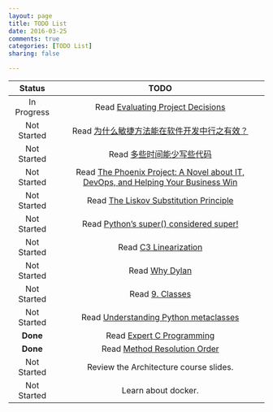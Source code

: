 ```yaml
---
layout: page
title: TODO List
date: 2016-03-25
comments: true
categories: [TODO List]
sharing: false

---
```


| Status | TODO |
|:------:|:----:|
| In Progress | Read [Evaluating Project Decisions](http://www.amazon.com/dp/B002VRZPHS/ref=wl_it_dp_o_pC_nS_ttl?_encoding=UTF8&colid=2VGMNARANNIG&coliid=I35GDOUJDKYF8B) |
| Not Started | Read [为什么敏捷方法能在软件开发中行之有效？](http://coolshell.cn/articles/2622.html) |
| Not Started | Read [多些时间能少写些代码](http://coolshell.cn/articles/5686.html) |
| Not Started | Read [The Phoenix Project: A Novel about IT, DevOps, and Helping Your Business Win](http://www.amazon.com/Phoenix-Project-DevOps-Helping-Business/dp/0988262509/ref=tmm_pap_swatch_0?_encoding=UTF8&coliid=I2L0YPFTCKDPQO&colid=2VGMNARANNIG&qid=&sr=) |
| Not Started | Read [The Liskov Substitution Principle](http://www.engr.mun.ca/~theo/Courses/sd/5895-downloads/sd-principles-3.ppt.pdf) |
| Not Started | Read [Python’s super() considered super!](https://rhettinger.wordpress.com/2011/05/26/super-considered-super/) |
| Not Started | Read [C3 Linearization](https://en.wikipedia.org/wiki/C3_linearization) |
| Not Started | Read [Why Dylan](http://opendylan.org/documentation/intro-dylan/why-dylan.html) |
| Not Started | Read [9. Classes](https://docs.python.org/2/tutorial/classes.html) |
| Not Started | Read [Understanding Python metaclasses](https://blog.ionelmc.ro/2015/02/09/understanding-python-metaclasses/) |
| **Done** | Read [Expert C Programming](http://ecx.images-amazon.com/images/I/41g5xoVIvKL._SX408_BO1,204,203,200_.jpg) |
| **Done** | Read [Method Resolution Order](http://python-history.blogspot.com/2010/06/method-resolution-order.html) |
| Not Started | Review the Architecture course slides. |
| Not Started | Learn about docker. |
